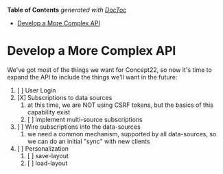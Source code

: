 <!-- START doctoc generated TOC please keep comment here to allow auto update -->
<!-- DON'T EDIT THIS SECTION, INSTEAD RE-RUN doctoc TO UPDATE -->
**Table of Contents**  *generated with [DocToc](https://github.com/thlorenz/doctoc)*

- [Develop a More Complex API](#develop-a-more-complex-api)

<!-- END doctoc generated TOC please keep comment here to allow auto update -->

# Develop a More Complex API

We've got most of the things we want for Concept22, so now it's time to expand the API 
to include the things we'll want in the future:

1. [ ] User Login
2. [X] Subscriptions to data sources
   1. at this time, we are NOT using CSRF tokens, but the basics of this capability exist
   2. [ ] implement multi-source subscriptions
3. [ ] Wire subscriptions into the data-sources
   1. we need a common mechanism, supported by all data-sources, so we can do an initial "sync" with new clients
4. [ ] Personalization
   1. [ ] save-layout
   2. [ ] load-layout



